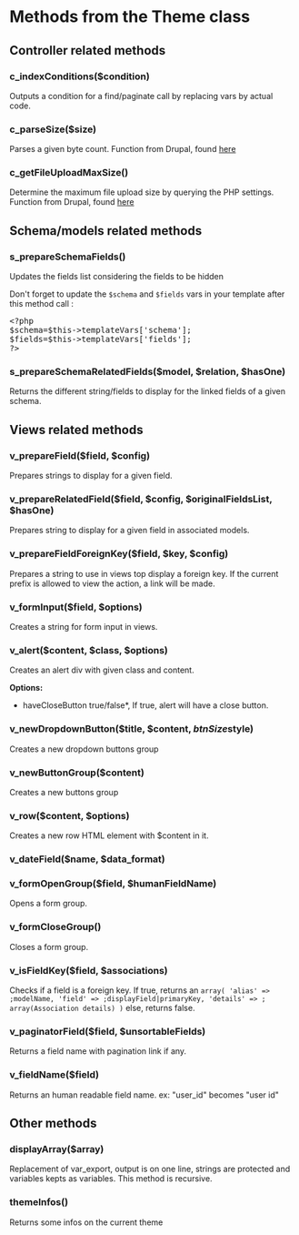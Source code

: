 # Methods from the Theme class

## Controller related methods
### c_indexConditions($condition)
Outputs a condition for a find/paginate call by replacing vars by actual code.


### c_parseSize($size)
Parses a given byte count.
Function from Drupal, found [here](https://api.drupal.org/api/drupal/includes!common.inc/function/parse_size/6)

### c_getFileUploadMaxSize()
Determine the maximum file upload size by querying the PHP settings.
Function from Drupal, found [here](https://api.drupal.org/api/drupal/includes!file.inc/function/file_upload_max_size/6)


## Schema/models related methods

### s_prepareSchemaFields()
Updates the fields list considering the fields to be hidden

Don't forget to update the `$schema` and `$fields` vars in your template after this method call :
<pre class="syntax brush-php">
&lt;?php
$schema=$this-&gt;templateVars['schema'];
$fields=$this-&gt;templateVars['fields'];
?&gt;</pre>


### s_prepareSchemaRelatedFields($model, $relation, $hasOne)
Returns the different string/fields to display for the linked fields of a given schema.

## Views related methods

### v_prepareField($field, $config)
Prepares strings to display for a given field.

### v_prepareRelatedField($field, $config, $originalFieldsList, $hasOne)
Prepares string to display for a given field in associated models.


### v_prepareFieldForeignKey($field, $key, $config)
Prepares a string to use in views top display a foreign key. If the current prefix is allowed to view the action, a link will be made.


### v_formInput($field, $options)
Creates a string for form input in views.


### v_alert($content, $class, $options)
Creates an alert div with given class and content.

**Options:**

 * haveCloseButton true/false*, If true, alert will have a close button.


### v_newDropdownButton($title, $content, $btnSize$style)
Creates a new dropdown buttons group


### v_newButtonGroup($content)
Creates a new buttons group


### v_row($content, $options)
Creates a new row HTML element with $content in it.


### v_dateField($name, $data_format)

### v_formOpenGroup($field, $humanFieldName)
Opens a form group.


### v_formCloseGroup()
Closes a form group.


### v_isFieldKey($field, $associations)
Checks if a field is a foreign key. If true, returns an `array( 'alias' => ;modelName, 'field' => ;displayField|primaryKey, 'details' => ; array(Association details) )` else, returns false.


### v_paginatorField($field, $unsortableFields)
Returns a field name with pagination link if any.


### v_fieldName($field)
Returns an human readable field name.
ex: "user_id" becomes "user id"

## Other methods

### displayArray($array)
Replacement of var_export, output is on one line, strings are protected and variables kepts as variables.
This method is recursive.

### themeInfos()
Returns some infos on the current theme